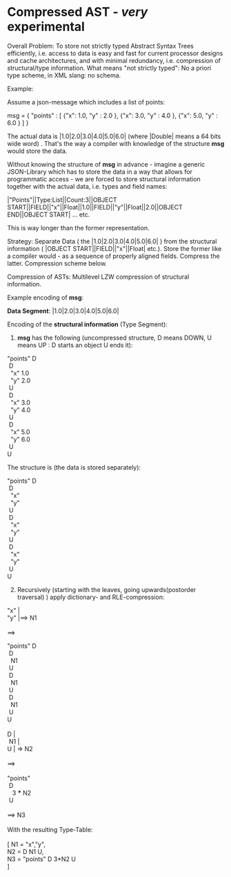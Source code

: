 # Compressed AST - *very* experimental

Overall Problem: To store not strictly typed Abstract Syntax Trees efficiently, i.e. access to data is easy and fast for current processor designs and cache architectures, and
with minimal redundancy, i.e. compression of structural/type information. 
What means "not strictly typed": No a priori type scheme, in XML slang: no schema.

Example:

Assume a json-message which includes a list of points:

msg = {
 "points" : [ 
  {"x": 1.0, "y" : 2.0 },
  {"x": 3.0, "y" : 4.0 },
  {"x": 5.0, "y" : 6.0 }
 ]
}

The actual data is |1.0|2.0|3.0|4.0|5.0|6.0| (where |Double| means a 64 bits wide word) .
That's the way a compiler with knowledge of the structure __msg__ would store the data.

Without knowing the structure of __msg__ in advance - imagine a generic JSON-Library which has to store the data in a way that allows for programmatic access - we are forced to
store structural information together with the actual data, i.e. types and field names:

|"Points"||Type:List||Count:3||OBJECT START||FIELD||"x"||Float||1.0||FIELD||"y"||Float||2.0||OBJECT END||OBJECT START| ... etc.

This is way longer than the former representation.

Strategy: Separate Data ( the |1.0|2.0|3.0|4.0|5.0|6.0| ) from the structural information ( |OBJECT START||FIELD||"x"||Float| etc.). Store the
former like a compiler would - as a sequence of properly aligned fields. Compress the latter. Compression scheme below.
  
Compression of ASTs: Multilevel LZW compression of structural information.

Example encoding of __msg__:

__Data Segment__: |1.0|2.0|3.0|4.0|5.0|6.0|

Encoding of the __structural information__ (Type Segment):

1. __msg__ has the following (uncompressed structure, D means DOWN, U means UP : D starts an object U ends it):

"points" D <br/>
 &nbsp;D <br/>
 &nbsp;&nbsp;"x"  1.0 <br/>
 &nbsp;&nbsp;"y"  2.0 <br/>
 &nbsp;U <br/>
 &nbsp;D <br/>
 &nbsp;&nbsp;"x"  3.0 <br/>
 &nbsp;&nbsp;"y"  4.0 <br/>
 &nbsp;U <br/>
 &nbsp;D <br/>
 &nbsp;&nbsp;"x"  5.0 <br/>
 &nbsp;&nbsp;"y"  6.0 <br/>
 &nbsp;U <br/>
U <br/>

The structure is (the data is stored separately):

"points" D <br/>
 &nbsp;D <br/>
 &nbsp;&nbsp;"x" <br/>
 &nbsp;&nbsp;"y" <br/>
 &nbsp;U <br/>
 &nbsp;D <br/>
 &nbsp;&nbsp;"x"  <br/>
 &nbsp;&nbsp;"y"  <br/>
 &nbsp;U <br/>
 &nbsp;D <br/>
 &nbsp;&nbsp;"x"  <br/>
 &nbsp;&nbsp;"y"  <br/>
 &nbsp;U <br/>
U <br/>

2. Recursively (starting with the leaves, going upwards(postorder traversal) ) apply dictionary- and RLE-compression:  

 "x" | <br/>
 "y" |==> N1 <br/>
 <br/>
 ==><br/>

 "points" D <br/>
  &nbsp;D <br/>
  &nbsp;&nbsp;N1  <br/>
  &nbsp;U <br/>
  &nbsp;D <br/>
  &nbsp;&nbsp;N1 <br/> 
  &nbsp;U <br/>
  &nbsp;D <br/>
  &nbsp;&nbsp;N1 <br/>
  &nbsp;U <br/>
U <br/>
<br/>
 D    |<br/>
 &nbsp;N1  | <br/>
 U    | => N2<br/>
<br/>
==><br/>
<br/>
 "points" <br/> 
  &nbsp;D <br/>
  &nbsp;&nbsp; 3 __*__ N2 <br/>
  &nbsp;U <br/>
 <br/>
==> N3 <br/>
<br/>
With the resulting Type-Table:<br/>
<br/>
[
 N1 = "x","y",<br/>
 N2 = D N1 U,<br/>
 N3 = "points" D 3*N2 U<br/>
]

